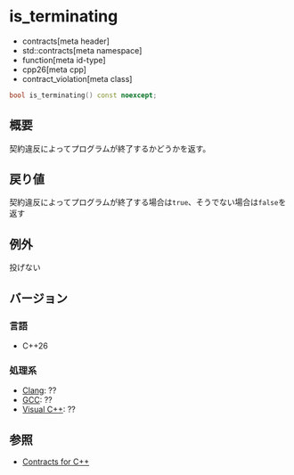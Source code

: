 # is_terminating
* contracts[meta header]
* std::contracts[meta namespace]
* function[meta id-type]
* cpp26[meta cpp]
* contract_violation[meta class]

```cpp
bool is_terminating() const noexcept;
```

## 概要
契約違反によってプログラムが終了するかどうかを返す。

## 戻り値
契約違反によってプログラムが終了する場合は`true`、そうでない場合は`false`を返す

## 例外
投げない

## バージョン
### 言語
- C++26

### 処理系
- [Clang](/implementation.md#clang): ??
- [GCC](/implementation.md#gcc): ??
- [Visual C++](/implementation.md#visual_cpp): ??

## 参照
- [Contracts for C++](https://open-std.org/jtc1/sc22/wg21/docs/papers/2025/p2900r14.pdf)
